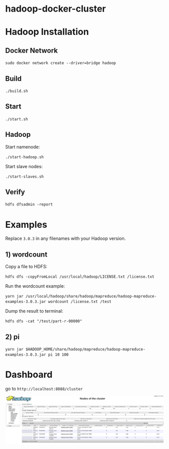 # hadoop-docker-cluster

# Hadoop Installation

## Docker Network
`sudo docker network create --driver=bridge hadoop`

## Build

`./build.sh`

## Start

`./start.sh`

## Hadoop

Start namenode:

`./start-hadoop.sh`

Start slave nodes:

`./start-slaves.sh`

## Verify

`hdfs dfsadmin -report`


# Examples

Replace `3.0.3` in any filenames with your Hadoop version.

## 1) wordcount

Copy a file to HDFS:

`hdfs dfs -copyFromLocal /usr/local/hadoop/LICENSE.txt /license.txt`


Run the wordcount example:

`yarn jar /usr/local/hadoop/share/hadoop/mapreduce/hadoop-mapreduce-examples-3.0.3.jar wordcount /license.txt /test`

Dump the result to terminal:

`hdfs dfs -cat "/test/part-r-00000"`

## 2) pi
`yarn jar $HADOOP_HOME/share/hadoop/mapreduce/hadoop-mapreduce-examples-3.0.3.jar pi 10 100`

# Dashboard

go to `http://localhost:8088/cluster`

![Dashboard](./hadoop-nodes.png)